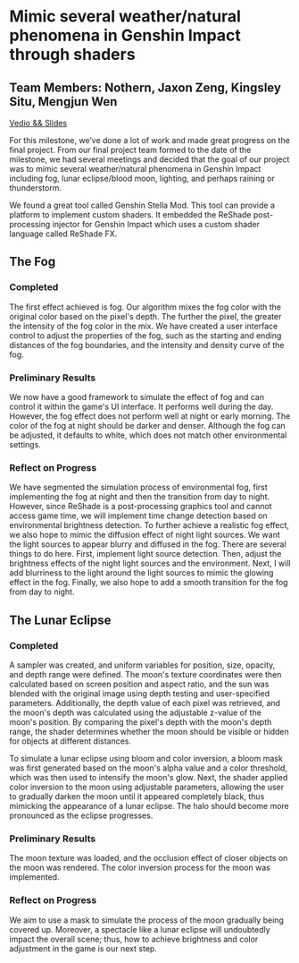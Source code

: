 # Mimic several weather/natural phenomena in Genshin Impact through shaders

## Team Members: Nothern, Jaxon Zeng, Kingsley Situ, Mengjun Wen

[Vedio && Slides]([https://www.google.com](https://drive.google.com/drive/folders/1Uk5cjVnPMUhYInYM2YtSKTEXuUUhH2s_?usp=drive_link))

For this milestone, we’ve done a lot of work and made great progress on the final project. From our final project team formed to the date of the milestone, we had several meetings and decided that the goal of our project was to mimic several weather/natural phenomena in Genshin Impact including fog, lunar eclipse/blood moon, lighting, and perhaps raining or thunderstorm.

We found a great tool called Genshin Stella Mod. This tool can provide a platform to implement custom shaders. It embedded the ReShade post-processing injector for Genshin Impact which uses a custom shader language called ReShade FX.

## The Fog

### Completed
The first effect achieved is fog. Our algorithm mixes the fog color with the original color based on the pixel's depth. The further the pixel, the greater the intensity of the fog color in the mix. We have created a user interface control to adjust the properties of the fog, such as the starting and ending distances of the fog boundaries, and the intensity and density curve of the fog.

### Preliminary Results
We now have a good framework to simulate the effect of fog and can control it within the game's UI interface. It performs well during the day. However, the fog effect does not perform well at night or early morning. The color of the fog at night should be darker and denser. Although the fog can be adjusted, it defaults to white, which does not match other environmental settings.

### Reflect on Progress
We have segmented the simulation process of environmental fog, first implementing the fog at night and then the transition from day to night. However, since ReShade is a post-processing graphics tool and cannot access game time, we will implement time change detection based on environmental brightness detection. To further achieve a realistic fog effect, we also hope to mimic the diffusion effect of night light sources. We want the light sources to appear blurry and diffused in the fog. There are several things to do here. First, implement light source detection. Then, adjust the brightness effects of the night light sources and the environment. Next, I will add blurriness to the light around the light sources to mimic the glowing effect in the fog. Finally, we also hope to add a smooth transition for the fog from day to night.

## The Lunar Eclipse

### Completed
A sampler was created, and uniform variables for position, size, opacity, and depth range were defined. The moon's texture coordinates were then calculated based on screen position and aspect ratio, and the sun was blended with the original image using depth testing and user-specified parameters. Additionally, the depth value of each pixel was retrieved, and the moon's depth was calculated using the adjustable z-value of the moon's position. By comparing the pixel's depth with the moon's depth range, the shader determines whether the moon should be visible or hidden for objects at different distances.

To simulate a lunar eclipse using bloom and color inversion, a bloom mask was first generated based on the moon's alpha value and a color threshold, which was then used to intensify the moon's glow. Next, the shader applied color inversion to the moon using adjustable parameters, allowing the user to gradually darken the moon until it appeared completely black, thus mimicking the appearance of a lunar eclipse. The halo should become more pronounced as the eclipse progresses.

### Preliminary Results
The moon texture was loaded, and the occlusion effect of closer objects on the moon was rendered. The color inversion process for the moon was implemented.

### Reflect on Progress
We aim to use a mask to simulate the process of the moon gradually being covered up. Moreover, a spectacle like a lunar eclipse will undoubtedly impact the overall scene; thus, how to achieve brightness and color adjustment in the game is our next step.
